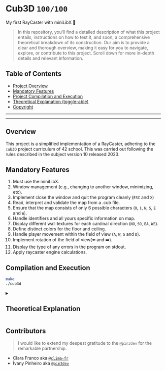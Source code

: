 # Cub3D `100/100`
My first RayCaster with miniLibX 🔫

>In this repository, you'll find a detailed description of what this project entails, instructions on how to test it, and soon, a comprehensive theoretical breakdown of its construction. Our aim is to provide a clear and thorough overview, making it easy for you to navigate, explore, or contribute to this project. Scroll down for more in-depth details and relevant information.

## Table of Contents
- [Project Overview](#overview)
- [Mandatory Features](#mandatory-features)
- [Project Compilation and Execution](#compilation-and-execution)
- [Theoretical Explanation (toggle-able)](#theoretical-explanation)
- [Copyright](#contributors)

---

---

## Overview

This project is a simplified implementation of a RayCaster, adhering to the `cub3D` project curriculum of 42 school. This was carried out following the rules described in the subject version 10 released 2023.

## Mandatory Features

1. Must use the miniLibX.
2. Window management (e.g., changing to another window, minimizing, etc).
3. Implement close the window and quit the program cleanly (`ESC` and `X`)
4. Read, interpret and validate the map from a .cub file.
5. Ensure that the map consists of only 6 possible characters (`0`, `1`, `N`, `S`, `E` and `W`).
6. Handle identifiers and all yours specific information on map.
7. Display different wall textures for each cardinal direction (`NO`, `SO`, `EA`, `WE`).
8. Define distinct colors for the floor and ceiling.
9. Handle player movement within the field of view (`A`, `W`, `S` and `D`).
10. Implement rotation of the field of view(⬅️ and ➡️).
12. Display the type of any errors in the program on stdout.
13. Apply raycaster engine calculations.

## Compilation and Execution

```bash
make
./cub3d
```
<details><summary><h2 id="Theoretical Explanation">Theoretical Explanation</h2></summary>

  >soon

</details>

## Contributors

>I would like to extend my deepest gratitude to the `@pin3dev` for the remarkable partnership.

* Clara Franco aka [`@clima-fr`](https://github.com/clima-fr)
* Ívany Pinheiro aka [`@pin3dev`](https://github.com/pin3dev)
